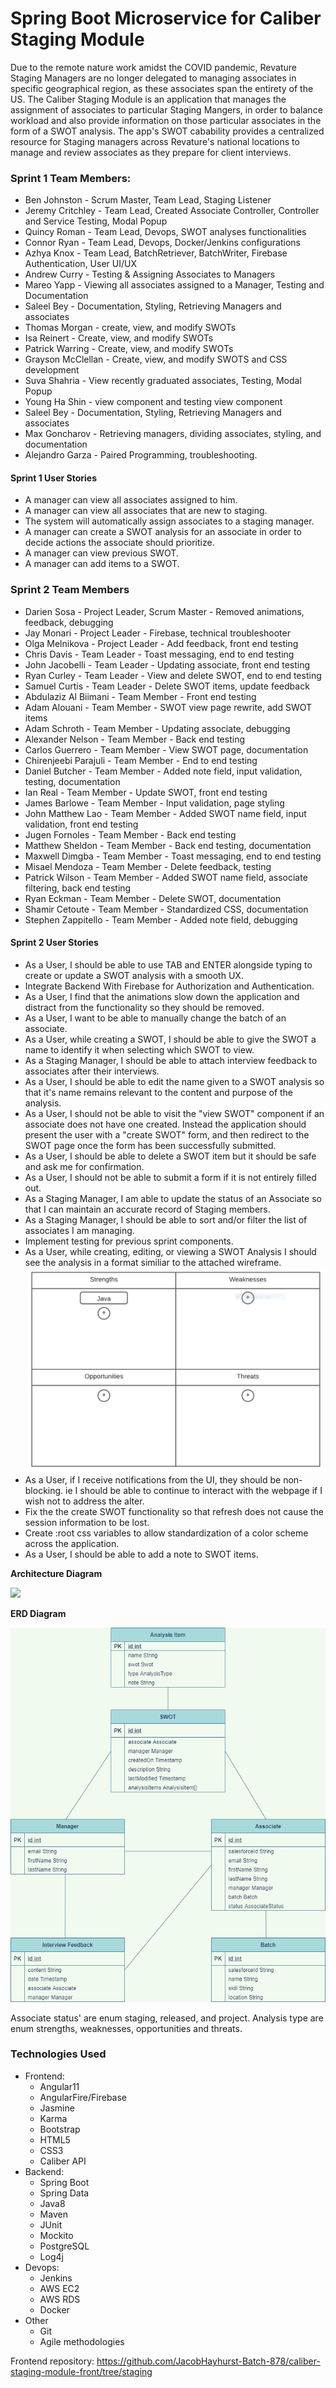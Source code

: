 # Spring Boot Microservice for Caliber Staging Module
Due to the remote nature work amidst the COVID pandemic, Revature Staging Managers are no longer delegated to managing associates in specific geographical region, as these associates span the entirety of the US. The Caliber Staging Module is an application that manages the assignment of associates to particular Staging Mangers, in order to balance workload and also provide information on those particular associates in the form of a SWOT analysis.  The app's SWOT cabability provides a centralized resource for Staging managers across Revature's national locations to manage and review associates as they prepare for client interviews.

### Sprint 1 Team Members:
- Ben Johnston - Scrum Master, Team Lead, Staging Listener
- Jeremy Critchley - Team Lead, Created Associate Controller, Controller and Service Testing, Modal Popup
- Quincy Roman - Team Lead, Devops, SWOT analyses functionalities
- Connor Ryan - Team Lead, Devops, Docker/Jenkins configurations
- Azhya Knox - Team Lead, BatchRetriever, BatchWriter, Firebase Authentication, User UI/UX
- Andrew Curry - Testing & Assigning Associates to Managers
- Mareo Yapp - Viewing all associates assigned to a Manager, Testing and Documentation
- Saleel Bey - Documentation, Styling, Retrieving Managers and associates
- Thomas Morgan - create, view, and modify SWOTs
- Isa Reinert - Create, view, and modify SWOTs
- Patrick Warring - Create, view, and modify SWOTs
- Grayson McClellan - Create, view, and modify SWOTS and CSS development
- Suva Shahria - View recently graduated associates, Testing, Modal Popup
- Young Ha Shin - view component and testing view component
- Saleel Bey - Documentation, Styling, Retrieving Managers and associates
- Max Goncharov - Retrieving managers, dividing associates, styling, and documentation
- Alejandro Garza - Paired Programming, troubleshooting.

#### Sprint 1 User Stories
- A manager can view all associates assigned to him.
- A manager can view all associates that are new to staging.
- The system will automatically assign associates to a staging manager.
- A manager can create a SWOT analysis for an associate in order to decide actions the associate should prioritize.
- A manager can view previous SWOT.
- A manager can add items to a SWOT.

### Sprint 2 Team Members
- Darien Sosa - Project Leader, Scrum Master - Removed animations, feedback, debugging
- Jay Monari - Project Leader - Firebase, technical troubleshooter
- Olga Melnikova - Project Leader - Add feedback, front end testing
- Chris Davis - Team Leader - Toast messaging, end to end testing
- John Jacobelli - Team Leader - Updating associate, front end testing
- Ryan Curley - Team Leader - View and delete SWOT, end to end testing
- Samuel Curtis - Team Leader - Delete SWOT items, update feedback
- Abdulaziz Al Biimani - Team Member - Front end testing
- Adam Alouani - Team Member - SWOT view page rewrite, add SWOT items
- Adam Schroth - Team Member - Updating associate, debugging
- Alexander Nelson - Team Member - Back end testing
- Carlos Guerrero - Team Member - View SWOT page, documentation
- Chirenjeebi Parajuli - Team Member - End to end testing
- Daniel Butcher - Team Member - Added note field, input validation, testing, documentation
- Ian Real - Team Member - Update SWOT, front end testing
- James Barlowe - Team Member - Input validation, page styling
- John Matthew Lao - Team Member - Added SWOT name field, input validation, front end testing
- Jugen Fornoles - Team Member - Back end testing
- Matthew Sheldon - Team Member - Back end testing, documentation
- Maxwell Dimgba - Team Member - Toast messaging, end to end testing
- Misael Mendoza - Team Member - Delete feedback, testing
- Patrick Wilson - Team Member - Added SWOT name field, associate filtering, back end testing
- Ryan Eckman - Team Member - Delete SWOT, documentation
- Shamir Cetoute - Team Member - Standardized CSS, documentation
- Stephen Zappitello - Team Member - Added note field, debugging

#### Sprint 2 User Stories
- As a User, I should be able to use TAB and ENTER alongside typing to create or update a SWOT analysis with a smooth UX.
- Integrate Backend With Firebase for Authorization and Authentication.
- As a User, I find that the animations slow down the application and distract from the functionality so they should be removed.
- As a User, I want to be able to manually change the batch of an associate.
- As a User, while creating a SWOT, I should be able to give the SWOT a name to identify it when selecting which SWOT to view.
- As a Staging Manager, I should be able to attach interview feedback to associates after their interviews.
- As a User, I should be able to edit the name given to a SWOT analysis so that it's name remains relevant to the content and purpose of the analysis.
- As a User, I should not be able to visit the "view SWOT" component if an associate does not have one created.  Instead the application should present the user with a "create SWOT" form, and then redirect to the SWOT page once the form has been successfully submitted.
- As a User, I should be able to delete a SWOT item but it should be safe and ask me for confirmation.
- As a User, I should not be able to submit a form if it is not entirely filled out.
- As a Staging Manager, I am able to update the status of an Associate so that I can maintain an accurate record of Staging members.
- As a Staging Manager, I should be able to sort and/or filter the list of associates I am managing.
- Implement testing for previous sprint components.
- As a User, while creating, editing, or viewing a SWOT Analysis I should see the analysis in a format similiar to the attached wireframe.
![](./imgs/Wireframe.PNG)
- As a User, if I receive notifications from the UI, they should be non-blocking.  ie I should be able to continue to interact with the webpage if I wish not to address the alter.
- Fix the the create SWOT functionality so that refresh does not cause the session information to be lost.
- Create :root css variables to allow standardization of a color scheme across the application.
- As a User, I should be able to add a note to SWOT items.

**Architecture Diagram**

![](./imgs/AD.png)


**ERD Diagram**

![](./imgs/Sprint2ERD.png)


Associate status' are enum staging, released, and project. Analysis type are enum strengths, weaknesses, opportunities and threats.

### Technologies Used
- Frontend:
  - Angular11
  - AngularFire/Firebase
  - Jasmine
  - Karma
  - Bootstrap
  - HTML5
  - CSS3
  - Caliber API
- Backend:
  - Spring Boot
  - Spring Data
  - Java8
  - Maven
  - JUnit
  - Mockito
  - PostgreSQL
  - Log4j
- Devops:
  - Jenkins
  - AWS EC2
  - AWS RDS
  - Docker
- Other
  - Git
  - Agile methodologies

Frontend repository: https://github.com/JacobHayhurst-Batch-878/caliber-staging-module-front/tree/staging
